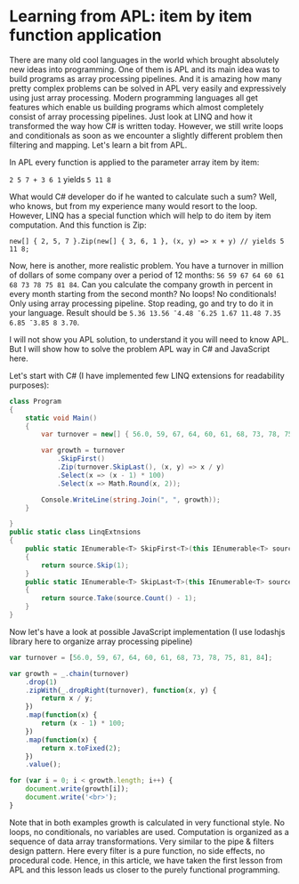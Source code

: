 # Learning from APL: item by item function application

There are many old cool languages in the world which brought absolutely new ideas into programming. One of them is APL and its main idea was to build programs as array processing pipelines. And it is amazing how many pretty complex problems can be solved in APL very easily and expressively using just array processing. Modern programming languages all get features which enable us building programs which almost completely consist of array processing pipelines. Just look at LINQ and how it transformed the way how C# is written today. However, we still write loops and conditionals as soon as we encounter a slightly different problem then filtering and mapping. Let's learn a bit from APL.

In APL every function is applied to the parameter array item by item:

`2 5 7 + 3 6 1` yields `5 11 8`

What would C# developer do if he wanted to calculate such a sum? Well, who knows, but from my experience many would resort to the loop. However, LINQ has a special function which will help to do item by item computation. And this function is Zip:

`new[] { 2, 5, 7 }.Zip(new[] { 3, 6, 1 }, (x, y) => x + y) // yields 5 11 8;`

Now, here is another, more realistic problem. You have a turnover in million of dollars of some company over a period of 12 months: `56 59 67 64 60 61 68 73 78 75 81 84`. Can you calculate the company growth in percent in every month starting from the second month? No loops! No conditionals! Only using array processing pipeline. Stop reading, go and try to do it in your language. Result should be `5.36 13.56 ¯4.48 ¯6.25 1.67 11.48 7.35 6.85 ¯3.85 8 3.70`.

I will not show you APL solution, to understand it you will need to know APL. But I will show how to solve the problem APL way in C# and JavaScript here.

Let's start with C# (I have implemented few LINQ extensions for readability purposes):

```cs
class Program
{
    static void Main()
    {
        var turnover = new[] { 56.0, 59, 67, 64, 60, 61, 68, 73, 78, 75, 81, 84 };

        var growth = turnover
            .SkipFirst()
            .Zip(turnover.SkipLast(), (x, y) => x / y)
            .Select(x => (x - 1) * 100)
            .Select(x => Math.Round(x, 2));

        Console.WriteLine(string.Join(", ", growth));
    }

}
public static class LinqExtnsions
{
    public static IEnumerable<T> SkipFirst<T>(this IEnumerable<T> source)
    {
        return source.Skip(1);
    }
    public static IEnumerable<T> SkipLast<T>(this IEnumerable<T> source)
    {
        return source.Take(source.Count() - 1);
    }
}
```

Now let's have a look at possible JavaScript implementation (I use lodashjs library here to organize array processing pipeline)

````js
var turnover = [56.0, 59, 67, 64, 60, 61, 68, 73, 78, 75, 81, 84];

var growth = _.chain(turnover)
    .drop(1)
    .zipWith(_.dropRight(turnover), function(x, y) {
        return x / y;
    })
    .map(function(x) {
        return (x - 1) * 100;
    })
    .map(function(x) {
        return x.toFixed(2);
    })
    .value();

for (var i = 0; i < growth.length; i++) {
    document.write(growth[i]);
    document.write('<br>');
}
````

Note that in both examples growth is calculated in very functional style. No loops, no conditionals, no variables are used. Computation is organized as a sequence of data array transformations. Very similar to the pipe & filters design pattern. Here every filter is a pure function, no side effects, no procedural code. Hence, in this article, we have taken the first lesson from APL and this lesson leads us closer to the purely functional programming. 
